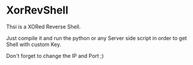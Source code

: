 # XorRevShell
Thsi is a XORed Reverse Shell.

Just compile it and run the python or any Server side script in order to get Shell with custom Key.

Don't forget to change the IP and Port ;)
